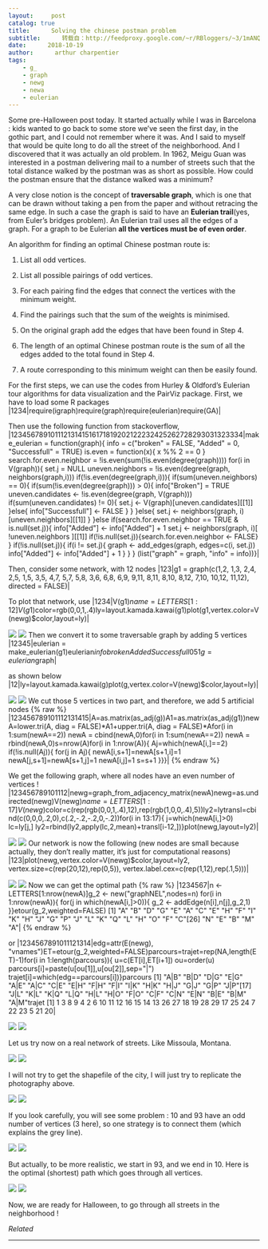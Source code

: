 ```yaml
---
layout:     post
catalog: true
title:      Solving the chinese postman problem
subtitle:      转载自：http://feedproxy.google.com/~r/RBloggers/~3/1mANQ0gkVeU/
date:      2018-10-19
author:      arthur charpentier
tags:
    - g_
    - graph
    - newg
    - newa
    - eulerian
---
```






Some pre-Halloween post today. It started actually while I was in Barcelona : kids wanted to go back to some store we’ve seen the first day, in the gothic part, and I could not remember where it was. And I said to myself that would be quite long to do all the street of the neighborhood. And I discovered that it was actually an old problem. In 1962, Meigu Guan was interested in a postman delivering mail to a number of streets such that the total distance walked by the postman was as short as possible. How could the postman ensure that the distance walked was a minimum?

A very close notion is the concept of **traversable graph**, which is one that can be drawn without taking a pen from the paper and without retracing the same edge. In such a case the graph is said to have an **Eulerian trail**(yes, from Euler’s bridges problem). An Eulerian trail uses all the edges of a graph. For a graph to be Eulerian **all the vertices must be of even order**.

An algorithm for finding an optimal Chinese postman route is:

1. List all odd vertices.

1. List all possible pairings of odd vertices.

1. For each pairing find the edges that connect the vertices with the minimum weight.

1. Find the pairings such that the sum of the weights is minimised.

1. On the original graph add the edges that have been found in Step 4.

1. The length of an optimal Chinese postman route is the sum of all the edges added to the total found in Step 4.

1. A route corresponding to this minimum weight can then be easily found.


For the first steps, we can use the codes from Hurley & Oldford’s Eulerian tour algorithms for data visualization and the PairViz package. First, we have to load some R packages
|1234|require(igraph)require(graph)require(eulerian)require(GA)|

Then use the following function from stackoverflow,
|12345678910111213141516171819202122232425262728293031323334|make_eulerian = function(graph){ info = c("broken" = FALSE, "Added" = 0, "Successfull" = TRUE) is.even = function(x){ x %% 2 == 0 } search.for.even.neighbor = !is.even(sum(!is.even(degree(graph)))) for(i in V(graph)){ set.j = NULL uneven.neighbors = !is.even(degree(graph, neighbors(graph,i))) if(!is.even(degree(graph,i))){ if(sum(uneven.neighbors) == 0){ if(sum(!is.even(degree(graph))) > 0){ info["Broken"] = TRUE uneven.candidates <- !is.even(degree(graph, V(graph))) if(sum(uneven.candidates) != 0){ set.j <- V(graph)[uneven.candidates][[1]] }else{ info["Successfull"] <- FALSE } } }else{ set.j <- neighbors(graph, i)[uneven.neighbors][[1]] } }else if(search.for.even.neighbor == TRUE & is.null(set.j)){ info["Added"] <- info["Added"] + 1 set.j <- neighbors(graph, i)[ !uneven.neighbors ][[1]] if(!is.null(set.j)){search.for.even.neighbor <- FALSE} } if(!is.null(set.j)){ if(i != set.j){ graph <- add_edges(graph, edges=c(i, set.j)) info["Added"] <- info["Added"] + 1 } } } (list("graph" = graph, "info" = info))}|

Then, consider some network, with 12 nodes
|123|g1 = graph(c(1,2, 1,3, 2,4, 2,5, 1,5, 3,5, 4,7, 5,7, 5,8, 3,6, 6,8, 6,9, 9,11, 8,11, 8,10, 8,12, 7,10, 10,12, 11,12), directed = FALSE)|

To plot that network, use
|1234|V(g1)$name=LETTERS[1:12]V(g1)$color=rgb(0,0,1,.4)ly=layout.kamada.kawai(g1)plot(g1,vertex.color=V(newg)$color,layout=ly)|

![](https://i1.wp.com/f-origin.hypotheses.org/wp-content/blogs.dir/253/files/2018/07/chinois-1.png?resize=338%2C318&ssl=1)
![](https://i1.wp.com/f-origin.hypotheses.org/wp-content/blogs.dir/253/files/2018/07/chinois-1.png?resize=338%2C318&ssl=1)
 Then we convert it to some traversable graph by adding 5 vertices
|12345|eulerian = make_eulerian(g1)eulerian$info broken Added Successfull 0 5 1 g = eulerian$graph|

as shown below
|12|ly=layout.kamada.kawai(g)plot(g,vertex.color=V(newg)$color,layout=ly)|

![](https://i0.wp.com/f-origin.hypotheses.org/wp-content/blogs.dir/253/files/2018/07/chinois-2.png?resize=338%2C318&ssl=1)
![](https://i0.wp.com/f-origin.hypotheses.org/wp-content/blogs.dir/253/files/2018/07/chinois-2.png?resize=338%2C318&ssl=1)
We cut those 5 vertices in two part, and therefore, we add 5 artificial nodes
{% raw %}
|123456789101112131415|A=as.matrix(as_adj(g))A1=as.matrix(as_adj(g1))newA=lower.tri(A, diag = FALSE)*A1+upper.tri(A, diag = FALSE)*Afor(i in 1:sum(newA==2)) newA = cbind(newA,0)for(i in 1:sum(newA==2)) newA = rbind(newA,0)s=nrow(A)for(i in 1:nrow(A)){ Aj=which(newA[i,]==2) if(!is.null(Aj)){ for(j in Aj){ newA[i,s+1]=newA[s+1,i]=1 newA[j,s+1]=newA[s+1,j]=1 newA[i,j]=1 s=s+1 }}}|
{% endraw %}

We get the following graph, where all nodes have an even number of vertices !
|123456789101112|newg=graph_from_adjacency_matrix(newA)newg=as.undirected(newg)V(newg)$name=LETTERS[1:17]V(newg)$color=c(rep(rgb(0,0,1,.4),12),rep(rgb(1,0,0,.4),5))ly2=lytransl=cbind(c(0,0,0,.2,0),c(.2,-.2,-.2,0,-.2))for(i in 13:17){ j=which(newA[i,]>0) lc=ly[j,] ly2=rbind(ly2,apply(lc,2,mean)+transl[i-12,])}plot(newg,layout=ly2)|

![](https://i1.wp.com/f-origin.hypotheses.org/wp-content/blogs.dir/253/files/2018/07/chinois-3.png?resize=338%2C318&ssl=1)
![](https://i1.wp.com/f-origin.hypotheses.org/wp-content/blogs.dir/253/files/2018/07/chinois-3.png?resize=338%2C318&ssl=1)
 Our network is now the following (new nodes are small because actually, they don’t really matter, it’s just for computational reasons)
|123|plot(newg,vertex.color=V(newg)$color,layout=ly2, vertex.size=c(rep(20,12),rep(0,5)), vertex.label.cex=c(rep(1,12),rep(.1,5)))|

![](https://i0.wp.com/f-origin.hypotheses.org/wp-content/blogs.dir/253/files/2018/07/chinois-4.png?resize=266%2C282&ssl=1)
![](https://i0.wp.com/f-origin.hypotheses.org/wp-content/blogs.dir/253/files/2018/07/chinois-4.png?resize=266%2C282&ssl=1)
 Now we can get the optimal path
{% raw %}
|1234567|n <- LETTERS[1:nrow(newA)]g_2 <- new("graphNEL",nodes=n) for(i in 1:nrow(newA)){ for(j in which(newA[i,]>0)){ g_2 <- addEdge(n[i],n[j],g_2,1) }}etour(g_2,weighted=FALSE) [1] "A" "B" "D" "G" "E" "A" "C" "E" "H" "F" "I" "K" "H" "J" "G" "P" "J" "L" "K" "Q" "L" "H" "O" "F" "C"[26] "N" "E" "B" "M" "A"|
{% endraw %}

or
|1234567891011121314|edg=attr(E(newg), "vnames")ET=etour(g_2,weighted=FALSE)parcours=trajet=rep(NA,length(ET)-1)for(i in 1:length(parcours)){ u=c(ET[i],ET[i+1]) ou=order(u) parcours[i]=paste(u[ou[1]],u[ou[2]],sep="|") trajet[i]=which(edg==parcours[i])}parcours [1] "A|B" "B|D" "D|G" "E|G" "A|E" "A|C" "C|E" "E|H" "F|H" "F|I" "I|K" "H|K" "H|J" "G|J" "G|P" "J|P"[17] "J|L" "K|L" "K|Q" "L|Q" "H|L" "H|O" "F|O" "C|F" "C|N" "E|N" "B|E" "B|M" "A|M"trajet [1] 1 3 8 9 4 2 6 10 11 12 16 15 14 13 26 27 18 19 28 29 17 25 24 7 22 23 5 21 20|

![](https://i1.wp.com/f-origin.hypotheses.org/wp-content/blogs.dir/253/files/2018/07/dessin-chinois-network.gif?w=456&ssl=1)
![](https://i1.wp.com/f-origin.hypotheses.org/wp-content/blogs.dir/253/files/2018/07/dessin-chinois-network.gif?w=456&ssl=1)


Let us try now on a real network of streets. Like Missoula, Montana.

![](https://i2.wp.com/f-origin.hypotheses.org/wp-content/blogs.dir/253/files/2018/07/Missoula-Montana_US.png?w=456&ssl=1)
![](https://i2.wp.com/f-origin.hypotheses.org/wp-content/blogs.dir/253/files/2018/07/Missoula-Montana_US.png?w=456&ssl=1)


I will not try to get the shapefile of the city, I will just try to replicate the photography above.

![](https://i0.wp.com/freakonometrics.hypotheses.org/files/2018/10/net1.png?resize=300%2C285&ssl=1)
![](https://i0.wp.com/freakonometrics.hypotheses.org/files/2018/10/net1.png?resize=300%2C285&ssl=1)


If you look carefully, you will see some problem : 10 and 93 have an odd number of vertices (3 here), so one strategy is to connect them (which explains the grey line).

![](https://i1.wp.com/freakonometrics.hypotheses.org/files/2018/10/net2.png?resize=321%2C315&ssl=1)
![](https://i1.wp.com/freakonometrics.hypotheses.org/files/2018/10/net2.png?resize=321%2C315&ssl=1)


But actually, to be more realistic, we start in 93, and we end in 10. Here is the optimal (shortest) path which goes through all vertices.

![](https://i1.wp.com/freakonometrics.hypotheses.org/files/2018/10/dessin-chinois-network-v3.gif?w=456&ssl=1)
![](https://i1.wp.com/freakonometrics.hypotheses.org/files/2018/10/dessin-chinois-network-v3.gif?w=456&ssl=1)


Now, we are ready for Halloween, to go through all streets in the neighborhood !


*Related*








---
